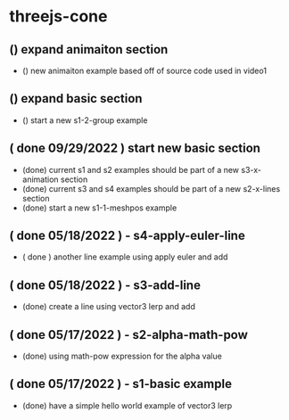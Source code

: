 # threejs-cone

## () expand animaiton section
* () new animaiton example based off of source code used in video1

## () expand basic section
* () start a new s1-2-group example

## ( done 09/29/2022 ) start new basic section
* (done) current s1 and s2 examples should be part of a new s3-x-animation section
* (done) current s3 and s4 examples should be part of a new s2-x-lines section
* (done) start a new s1-1-meshpos example

## ( done 05/18/2022 ) - s4-apply-euler-line
* ( done ) another line example using apply euler and add

## ( done 05/18/2022 ) - s3-add-line
* (done) create a line using vector3 lerp and add

## ( done 05/17/2022 ) - s2-alpha-math-pow
* (done) using math-pow expression for the alpha value

## ( done 05/17/2022 ) - s1-basic example
* (done) have a simple hello world example of vector3 lerp
